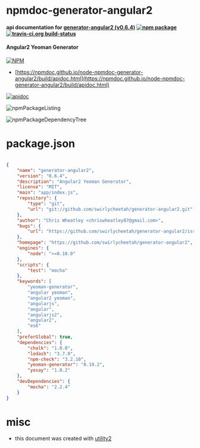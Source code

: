 # npmdoc-generator-angular2

#### api documentation for  [generator-angular2 (v0.6.4)](https://github.com/swirlycheetah/generator-angular2)  [![npm package](https://img.shields.io/npm/v/npmdoc-generator-angular2.svg?style=flat-square)](https://www.npmjs.org/package/npmdoc-generator-angular2) [![travis-ci.org build-status](https://api.travis-ci.org/npmdoc/node-npmdoc-generator-angular2.svg)](https://travis-ci.org/npmdoc/node-npmdoc-generator-angular2)

#### Angular2 Yeoman Generator

[![NPM](https://nodei.co/npm/generator-angular2.png?downloads=true&downloadRank=true&stars=true)](https://www.npmjs.com/package/generator-angular2)

- [https://npmdoc.github.io/node-npmdoc-generator-angular2/build/apidoc.html](https://npmdoc.github.io/node-npmdoc-generator-angular2/build/apidoc.html)

[![apidoc](https://npmdoc.github.io/node-npmdoc-generator-angular2/build/screenCapture.buildCi.browser.%252Ftmp%252Fbuild%252Fapidoc.html.png)](https://npmdoc.github.io/node-npmdoc-generator-angular2/build/apidoc.html)

![npmPackageListing](https://npmdoc.github.io/node-npmdoc-generator-angular2/build/screenCapture.npmPackageListing.svg)

![npmPackageDependencyTree](https://npmdoc.github.io/node-npmdoc-generator-angular2/build/screenCapture.npmPackageDependencyTree.svg)



# package.json

```json

{
    "name": "generator-angular2",
    "version": "0.6.4",
    "description": "Angular2 Yeoman Generator",
    "license": "MIT",
    "main": "app/index.js",
    "repository": {
        "type": "git",
        "url": "git://github.com/swirlycheetah/generator-angular2.git"
    },
    "author": "Chris Wheatley <chriswheatley87@gmail.com>",
    "bugs": {
        "url": "https://github.com/swirlycheetah/generator-angular2/issues"
    },
    "homepage": "https://github.com/swirlycheetah/generator-angular2",
    "engines": {
        "node": ">=0.10.0"
    },
    "scripts": {
        "test": "mocha"
    },
    "keywords": [
        "yeoman-generator",
        "angular yeoman",
        "angular2 yeoman",
        "angularjs",
        "angular",
        "angularjs2",
        "angular2",
        "es6"
    ],
    "preferGlobal": true,
    "dependencies": {
        "chalk": "1.0.0",
        "lodash": "3.7.0",
        "npm-check": "3.2.10",
        "yeoman-generator": "0.19.2",
        "yosay": "1.0.2"
    },
    "devDependencies": {
        "mocha": "2.2.4"
    }
}
```



# misc
- this document was created with [utility2](https://github.com/kaizhu256/node-utility2)
